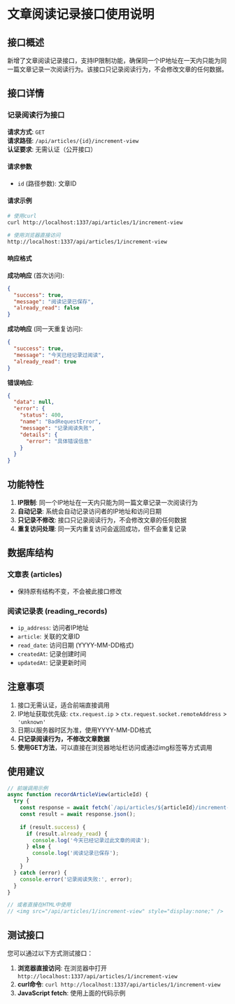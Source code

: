 # 文章阅读记录接口使用说明

## 接口概述

新增了文章阅读记录接口，支持IP限制功能，确保同一个IP地址在一天内只能为同一篇文章记录一次阅读行为。该接口只记录阅读行为，不会修改文章的任何数据。

## 接口详情

### 记录阅读行为接口

**请求方式**: `GET`  
**请求路径**: `/api/articles/{id}/increment-view`  
**认证要求**: 无需认证（公开接口）

#### 请求参数

- `id` (路径参数): 文章ID

#### 请求示例

```bash
# 使用curl
curl http://localhost:1337/api/articles/1/increment-view

# 使用浏览器直接访问
http://localhost:1337/api/articles/1/increment-view
```

#### 响应格式

**成功响应** (首次访问):
```json
{
  "success": true,
  "message": "阅读记录已保存",
  "already_read": false
}
```

**成功响应** (同一天重复访问):
```json
{
  "success": true,
  "message": "今天已经记录过阅读",
  "already_read": true
}
```

**错误响应**:
```json
{
  "data": null,
  "error": {
    "status": 400,
    "name": "BadRequestError",
    "message": "记录阅读失败",
    "details": {
      "error": "具体错误信息"
    }
  }
}
```

## 功能特性

1. **IP限制**: 同一个IP地址在一天内只能为同一篇文章记录一次阅读行为
2. **自动记录**: 系统会自动记录访问者的IP地址和访问日期
3. **只记录不修改**: 接口只记录阅读行为，不会修改文章的任何数据
4. **重复访问处理**: 同一天内重复访问会返回成功，但不会重复记录

## 数据库结构

### 文章表 (articles)
- 保持原有结构不变，不会被此接口修改

### 阅读记录表 (reading_records)
- `ip_address`: 访问者IP地址
- `article`: 关联的文章ID
- `read_date`: 访问日期 (YYYY-MM-DD格式)
- `createdAt`: 记录创建时间
- `updatedAt`: 记录更新时间

## 注意事项

1. 接口无需认证，适合前端直接调用
2. IP地址获取优先级: `ctx.request.ip` > `ctx.request.socket.remoteAddress` > `'unknown'`
3. 日期以服务器时区为准，使用YYYY-MM-DD格式
4. **只记录阅读行为，不修改文章数据**
5. **使用GET方法**，可以直接在浏览器地址栏访问或通过img标签等方式调用

## 使用建议

```javascript
// 前端调用示例
async function recordArticleView(articleId) {
  try {
    const response = await fetch(`/api/articles/${articleId}/increment-view`);
    const result = await response.json();
    
    if (result.success) {
      if (result.already_read) {
        console.log('今天已经记录过此文章的阅读');
      } else {
        console.log('阅读记录已保存');
      }
    }
  } catch (error) {
    console.error('记录阅读失败:', error);
  }
}

// 或者直接在HTML中使用
// <img src="/api/articles/1/increment-view" style="display:none;" />
```

## 测试接口

您可以通过以下方式测试接口：

1. **浏览器直接访问**: 在浏览器中打开 `http://localhost:1337/api/articles/1/increment-view`
2. **curl命令**: `curl http://localhost:1337/api/articles/1/increment-view`
3. **JavaScript fetch**: 使用上面的代码示例